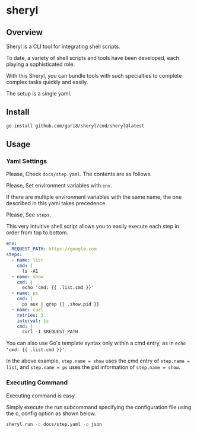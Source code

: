 # sheryl

## Overview

Sheryl is a CLI tool for integrating shell scripts.

To date, a variety of shell scripts and tools have been developed, each playing a sophisticated role.

With this Sheryl, you can bundle tools with such specialties to complete complex tasks quickly and easily.

The setup is a single yaml.

## Install

```bash
go install github.com/gari8/sheryl/cmd/sheryl@latest
```

## Usage
### Yaml Settings
Please, Check `docs/step.yaml`.
The contents are as follows.

Please, Set environment variables with `env`.

If there are multiple environment variables with the same name, the one described in this yaml takes precedence.

Please, See `steps`.

This very intuitive shell script allows you to easily execute each step in order from top to bottom.

```yaml
env:
  REQUEST_PATH: https://google.com
steps:
  - name: list
    cmd: |
      ls -A1
  - name: show
    cmd: |
      echo 'cmd: {{ .list.cmd }}'
  - name: ps
    cmd: |
      ps aux | grep {{ .show.pid }}
  - name: curl
    retries: 3
    interval: 1s
    cmd: |
      curl -I $REQUEST_PATH
```

You can also use Go's template syntax only within a cmd entry, as in `echo 'cmd: {{ .list.cmd }}'`.

In the above example, `step.name = show` uses the cmd entry of `step.name = list`, and `step.name = ps` uses the pid information of `step.name = show`.

### Executing Command

Executing command is easy.

Simply execute the run subcommand specifying the configuration file using the c, config option as shown below.

```bash
sheryl run -c docs/step.yaml -o json
```
